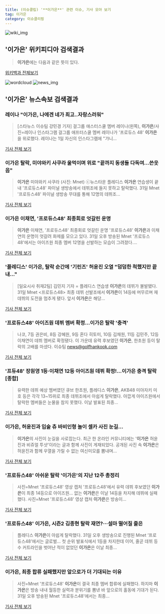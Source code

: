 ```yaml
---
title: (이슈클립) '**이가은**' 관련 이슈, 기사 모아 보기
tag: 이가은
category: 이슈클리핑
---
```

![wiki_img](https://user-images.githubusercontent.com/42597476/44503234-41136a80-a6d0-11e8-9071-6fc6418eafe4.png)
## **'**이가은**'** 위키피디아 검색결과
>**이가은**에는 다음과 같은 뜻이 있다.

<a href="https://ko.wikipedia.org/wiki/이가은" target="_blank">위키백과 전체보기</a>

![wordcloud](https://s3.ap-northeast-2.amazonaws.com/lyrics101-wordcloud/2018-09-01-1535732951.png)
![news_img](https://user-images.githubusercontent.com/42597476/44507050-1206f400-a6e4-11e8-8d98-7ffbfebb353f.png)
## **'**이가은**'** 뉴스속보 검색결과
### 레이나 "**이가은**, 나에겐 네가 최고..자랑스러워"

>[스타뉴스 이슈팀 강민경 기자] 걸그룹 애스터스쿨 멤버 레이나(왼쪽), **이가은**/사진=레이나 인스타그램 걸그룹 애프터스쿨 멤버 레이나가 '프로듀스 48' **이가은**을 위로했다. 레이나는 1일 자신의 인스타그램에 "갸니...

<a href="http://star.mt.co.kr/stview.php?no=2018090100370323929" target="_blank">기사 전체 보기</a>

### **이가은** 탈락, 미야와키 사쿠라 울먹이며 위로 "끝까지 동생들 다독여…쓴웃음"

>**이가은** 미야와키 사쿠라 (사진: Mnet) ⓒ뉴스타운 플레디스 **이가은** 연습생이 끝내 '프로듀스48' 파이널 생방송에서 데뷔조에 들지 못하고 탈락했다. 31일 Mnet '프로듀스48' 파이널 생방송 무대를 통해 12명의 데뷔조...

<a href="http://www.newstown.co.kr/news/articleView.html?idxno=338792" target="_blank">기사 전체 보기</a>

### **이가은** 이채연, '프로듀스48' 최종회로 엇갈린 운명

>**이가은** 이채연, '프로듀스48' 최종회로 엇갈린 운명 '프로듀스48' **이가은**과 이채연의 운명이 엇갈려 화제를 모으고 있다. 31일 오후 방송된 Mnet '프로듀스48'에서는 아이즈원 최종 멤버 12명을 선발하는 모습이 그려졌다....

<a href="http://www.viva100.com/main/view.php?key=20180901000044496" target="_blank">기사 전체 보기</a>

### '플레디스' **이가은**, 탈락 순간에 '기린즈' 허윤진 오열 "덤덤한 척했지만 끝내…"

>[일요시사 취재2팀]  김민지 기자 = 플레디스 연습생 **이가은**의 데뷔가 불발됐다. 31일 Mnet <프로듀스48> 최종 데뷔 선발조에서 **이가은**이 14등에 머무르며 재데뷔의 도전을 멈추게 됐다. 앞서 **이가은**은 해당...

<a href="http://www.ilyosisa.co.kr/news/articleView.html?idxno=151405" target="_blank">기사 전체 보기</a>

### '프로듀스48' 아이즈원 데뷔 멤버 확정…**이가은** 탈락 '충격'

>나코, 7등 권은비, 8등 강혜원, 9등 혼다 히토미, 10등 김채원, 11등 김민주, 12등 이채연이 데뷔 멤버로 확정됐다. 이 가운데 유력 후보였던 **이가은**, 한초원 등이 탈락의 고배를 마셨다. 이슈팀 news@golfhankook.com

<a href="http://golfhankook.hankooki.com/01_news/NewsView.php?category=365&gsno=10224751" target="_blank">기사 전체 보기</a>

### '프듀48' 장원영 1등·이채연 12등 아이즈원 데뷔 확정!…**이가은** 충격 탈락 [종합]

>유력한 데뷔 예상 멤버였던 큐브 한초원, 플레디스 **이가은**, AKB48 미야자키 미호 등은 각각 13~15위로 최종 데뷔조에서 아쉽게 탈락했다. 아깝게 아이즈원에서 탈락한 멤버들은 눈물을 참지 못했다. 이날 발표된 최종...

<a href="http://www.mydaily.co.kr/new_yk/html/read.php?newsid=201808312221963676&ext=na" target="_blank">기사 전체 보기</a>

### **이가은**, 허윤진과 입술 츄 바비인형 놀이 셀카 사진 눈길...

>**이가은**의 사진이 눈길을 사로잡는다. 최근 한 온라인 커뮤니티에는 '**이가은** 허윤진과 비쥬얼 투샷'이라는 글과 함께 사진이 게재되었다. 공개된 사진 속 **이가은**은 허윤진과 함께 우열을 가릴 수 없는 여신미모를 뽐내며...

<a href="http://www.joongdo.co.kr/main/view.php?key=20180831002345222" target="_blank">기사 전체 보기</a>

### '프로듀스48' 아쉬운 탈락 '**이가은**'의 지난 12주 총정리

>사진=Mnet '프로듀스48' 영상 캡처 '프로듀스48'에서 유력 데뷔 후보였던 **이가은**이 최종 14등으로 아이즈원... 없는 **이가은**은 이날 14등을 차지해 데뷔에 실패했다. 사진=Mnet '프로듀스48' 영상 캡처 **이가은**은 방송이...

<a href="http://www.slist.kr/news/articleView.html?idxno=44245" target="_blank">기사 전체 보기</a>

### '프로듀스48' **이가은**, 시즌2 김종현 탈락 재연?···설마 떨어질 줄은

>플레디스 **이가은**이 아쉽게 탈락했다. 31일 오후 생방송으로 진행된 Mnet ‘프로듀스48’에서는 글로벌... 첫 순위 발표식에서 1등을 차지한데 이어, 줄곧 데뷔 등수 커트라인을 벗어난 적이 없었던 **이가은**은 이날 최종...

<a href="http://www.sedaily.com/NewsView/1S4GSW2PAA" target="_blank">기사 전체 보기</a>

### **이가은**, 최종 합류 실패했지만 앞으로가 더 기대되는 이유

>사진=Mnet '프로듀스48' **이가은**이 결국 최종 멤버 합류에 실패했다. 하지마 **이가은**은 방송 내내 월등한 실력과 분위기를 뽐낸 바 앞으로의 홀동에 기대가 된다. 31일 오후 방송된 Mnet '프로듀스48'에서는 최종...

<a href="http://www.nextdaily.co.kr/news/article.html?id=20180831800099" target="_blank">기사 전체 보기</a>



